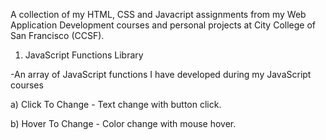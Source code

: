 A collection of my HTML, CSS and Javacript assignments from my Web Application Development courses and personal projects at City College of San Francisco (CCSF). 

1) JavaScript Functions Library

-An array of JavaScript functions I have developed during my JavaScript courses

a) Click To Change - Text change with button click. 

b) Hover To Change - Color change with mouse hover.




